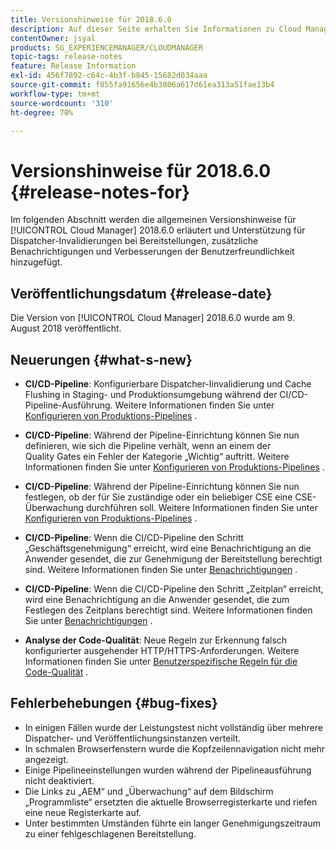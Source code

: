 ```yaml
---
title: Versionshinweise für 2018.6.0
description: Auf dieser Seite erhalten Sie Informationen zu Cloud Manager 2018.6.0.
contentOwner: jsyal
products: SG_EXPERIENCEMANAGER/CLOUDMANAGER
topic-tags: release-notes
feature: Release Information
exl-id: 456f7892-c64c-4b3f-b845-15682d034aaa
source-git-commit: f855fa91656e4b3806a617d61ea313a51fae13b4
workflow-type: tm+mt
source-wordcount: '310'
ht-degree: 70%

---
```


# Versionshinweise für 2018.6.0 {#release-notes-for}

Im folgenden Abschnitt werden die allgemeinen Versionshinweise für [!UICONTROL Cloud Manager] 2018.6.0 erläutert und Unterstützung für Dispatcher-Invalidierungen bei Bereitstellungen, zusätzliche Benachrichtigungen und Verbesserungen der Benutzerfreundlichkeit hinzugefügt.

## Veröffentlichungsdatum {#release-date}

Die Version von [!UICONTROL Cloud Manager] 2018.6.0 wurde am 9. August 2018 veröffentlicht.

## Neuerungen {#what-s-new}

* **CI/CD-Pipeline**: Konfigurierbare Dispatcher-Iinvalidierung und Cache Flushing in Staging- und Produktionsumgebung während der CI/CD-Pipeline-Ausführung. Weitere Informationen finden Sie unter [Konfigurieren von Produktions-Pipelines](/help/using/production-pipelines.md) .

* **CI/CD-Pipeline**: Während der Pipeline-Einrichtung können Sie nun definieren, wie sich die Pipeline verhält, wenn an einem der Quality Gates ein Fehler der Kategorie „Wichtig“ auftritt. Weitere Informationen finden Sie unter [Konfigurieren von Produktions-Pipelines](/help/using/production-pipelines.md) .

* **CI/CD-Pipeline**: Während der Pipeline-Einrichtung können Sie nun festlegen, ob der für Sie zuständige oder ein beliebiger CSE eine CSE-Überwachung durchführen soll. Weitere Informationen finden Sie unter [Konfigurieren von Produktions-Pipelines](/help/using/production-pipelines.md) .

* **CI/CD-Pipeline**: Wenn die CI/CD-Pipeline den Schritt „Geschäftsgenehmigung“ erreicht, wird eine Benachrichtigung an die Anwender gesendet, die zur Genehmigung der Bereitstellung berechtigt sind. Weitere Informationen finden Sie unter [Benachrichtigungen](/help/using/notifications.md) .

* **CI/CD-Pipeline**: Wenn die CI/CD-Pipeline den Schritt „Zeitplan“ erreicht, wird eine Benachrichtigung an die Anwender gesendet, die zum Festlegen des Zeitplans berechtigt sind. Weitere Informationen finden Sie unter [Benachrichtigungen](/help/using/notifications.md) .

* **Analyse der Code-Qualität**: Neue Regeln zur Erkennung falsch konfigurierter ausgehender HTTP/HTTPS-Anforderungen. Weitere Informationen finden Sie unter [Benutzerspezifische Regeln für die Code-Qualität](/help/using/custom-code-quality-rules.md) .

## Fehlerbehebungen {#bug-fixes}

* In einigen Fällen wurde der Leistungstest nicht vollständig über mehrere Dispatcher- und Veröffentlichungsinstanzen verteilt.
* In schmalen Browserfenstern wurde die Kopfzeilennavigation nicht mehr angezeigt.
* Einige Pipelineeinstellungen wurden während der Pipelineausführung nicht deaktiviert.
* Die Links zu „AEM“ und „Überwachung“ auf dem Bildschirm „Programmliste“ ersetzten die aktuelle Browserregisterkarte und riefen eine neue Registerkarte auf.
* Unter bestimmten Umständen führte ein langer Genehmigungszeitraum zu einer fehlgeschlagenen Bereitstellung.
